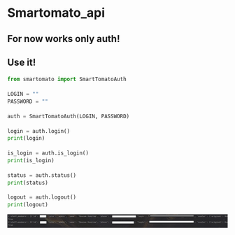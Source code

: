 # Smartomato_api

## For now works only auth!

## Use it!
```python
from smartomato import SmartTomatoAuth

LOGIN = ""
PASSWORD = ""

auth = SmartTomatoAuth(LOGIN, PASSWORD)

login = auth.login()
print(login)

is_login = auth.is_login()
print(is_login)

status = auth.status()
print(status)

logout = auth.logout()
print(logout)

```
<p align="left">
	<img src="/static/img/example.jpg">
</p>